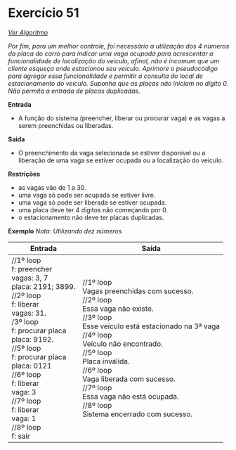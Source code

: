 # Exercício 51

[*Ver Algoritmo*](Algoritmo51.md)

*Por fim, para um melhor controle, foi necessário a utilização dos 4 números da placa do carro para indicar uma vaga ocupada para acrescentar a funcionalidade de localização do veículo, afinal, não é incomum que um cliente esqueça onde estacionou seu veículo. Aprimore o pseudocódigo para agregar essa funcionalidade e permitir a consulta do local de estacionamento do veículo. Suponha que as placas não iniciam no dígito 0. Não permita a entrada de placas duplicadas.*

**Entrada**

- A função do sistema (preencher, liberar ou procurar vaga) e as vagas a serem preenchidas ou liberadas.  

**Saída**

- O preenchimento da vaga selecionada se estiver disponível ou a liberação de uma vaga se estiver ocupada ou a localização do veículo.

**Restrições**

- as vagas vão de 1 a 30.
- uma vaga só pode ser ocupada se estiver livre.
- uma vaga só pode ser liberada se estiver ocupada.
- uma placa deve ter 4 dígitos não começando por 0.
- o estacionamento não deve ter placas duplicadas.

**Exemplo**
*Nota: Utilizando dez números*

| Entrada| Saída  |
|--------------------------|------------------------------------|
|//1º loop<br>f: preencher<br>vagas: 3, 7 <br>placa: 2191; 3899.<br>//2º loop<br>f: liberar<br>vagas: 31.<br>/3º loop <br>f: procurar placa<br>placa: 9192.<br>//5º loop<br> f: procurar placa<br>placa: 0121<br>//6º loop<br>f: liberar<br>vaga: 3<br>//7º loop<br>f: liberar<br> vaga: 1<br>//8º loop<br>f: sair|//1º loop<br>Vagas preenchidas com sucesso.<br>//2º loop<br>Essa vaga não existe.<br>//3º loop<br>Esse veículo está estacionado na 3ª vaga<br>//4º loop<br>Veículo não encontrado.<br>//5º loop<br>Placa inválida.<br>//6º loop<br>Vaga liberada com sucesso.<br>//7º loop<br>Essa vaga não está ocupada.<br>//8º loop<br>Sistema encerrado com sucesso.|